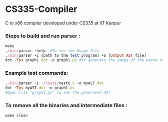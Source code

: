 # CS335-Compiler
 C to x86 compiler developed under CS335 at IIT Kanpur
 
 ### Steps to build and run parser :
 ```ruby
 make
 ./bin/parser -help  #To see the Usage Info
 ./bin/parser -i [path to the test program] -o [Output AST file]
 dot -Tps graph1.dot -o graph1.ps #To generate the image of the parse tree
 ```
 ### Example test commands:
 ```ruby
 ./bin/parser -i ./tests/test6.c -o myAST.dot
 dot -Tps myAST.dot -o graph1.ps
 #Open file "graph1.ps" to see the generated AST
 ```
 ### To remove all the binaries and intermediate files :
```ruby
make clean
```
